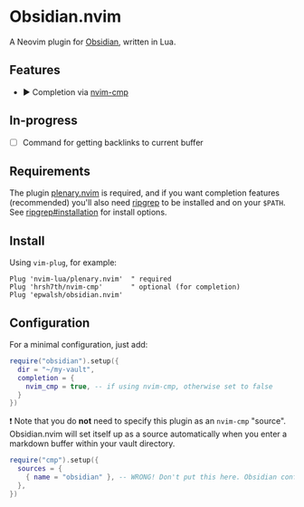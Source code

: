 # Obsidian.nvim

A Neovim plugin for [Obsidian](https://obsidian.md), written in Lua.

## Features

- ▶️ Completion via [nvim-cmp](https://github.com/hrsh7th/nvim-cmp)

## In-progress

- [ ] Command for getting backlinks to current buffer

## Requirements

The plugin [plenary.nvim](https://github.com/nvim-lua/plenary.nvim) is required, and if you want completion features (recommended) you'll also need [ripgrep](https://github.com/BurntSushi/ripgrep) to be installed and on your `$PATH`.
See [ripgrep#installation](https://github.com/BurntSushi/ripgrep) for install options.

## Install

Using `vim-plug`, for example:

```vim
Plug 'nvim-lua/plenary.nvim'  " required
Plug 'hrsh7th/nvim-cmp'       " optional (for completion)
Plug 'epwalsh/obsidian.nvim'
```

## Configuration

For a minimal configuration, just add:

```lua
require("obsidian").setup({
  dir = "~/my-vault",
  completion = {
    nvim_cmp = true, -- if using nvim-cmp, otherwise set to false
  }
})
```

:exclamation: Note that you do **not** need to specify this plugin as an `nvim-cmp` "source".
Obsidian.nvim will set itself up as a source automatically when you enter a markdown buffer within your vault directory.

```lua
require("cmp").setup({
  sources = {
    { name = "obsidian" }, -- WRONG! Don't put this here. Obsidian configures itself for nvim-cmp
  },
})
```
